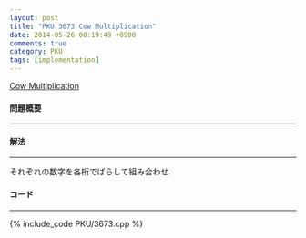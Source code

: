 ```yaml
---
layout: post
title: "PKU 3673 Cow Multiplication"
date: 2014-05-26 00:19:49 +0900
comments: true
category: PKU
tags: [implementation]
---
```


[Cow Multiplication](http://poj.org/problem?id=3673)

#### 問題概要

****

#### 解法

****

それぞれの数字を各桁でばらして組み合わせ.

#### コード

****

{% include_code PKU/3673.cpp %}

